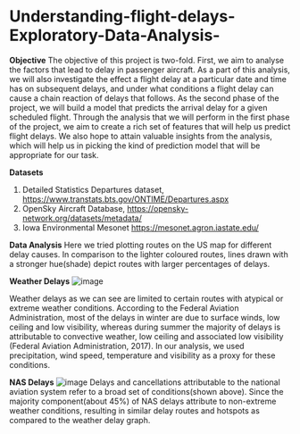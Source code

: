 # Understanding-flight-delays-Exploratory-Data-Analysis-
**Objective**
The objective of this project is two-fold. First, we aim to analyse the factors that lead to delay in passenger
aircraft. As a part of this analysis, we will also investigate the effect a flight delay at a particular date and time
has on subsequent delays, and under what conditions a flight delay can cause a chain reaction of delays that
follows.
As the second phase of the project, we will build a model that predicts the arrival delay for a given scheduled
flight. Through the analysis that we will perform in the first phase of the project, we aim to create a rich set of
features that will help us predict flight delays. We also hope to attain valuable insights from the analysis, which
will help us in picking the kind of prediction model that will be appropriate for our task.

**Datasets**
1. Detailed Statistics Departures dataset, https://www.transtats.bts.gov/ONTIME/Departures.aspx
2. OpenSky Aircraft Database, https://opensky-network.org/datasets/metadata/
3. Iowa Environmental Mesonet https://mesonet.agron.iastate.edu/

**Data Analysis**
Here we tried plotting routes on the US map for different delay causes. In comparison to the lighter coloured
routes, lines drawn with a stronger hue(shade) depict routes with larger percentages of delays.

**Weather Delays**
![image](https://user-images.githubusercontent.com/125203016/224555546-f6d951e9-755e-4cf8-ba37-1470963d3ca2.png)

Weather delays as we can see are limited to certain routes with atypical or extreme weather conditions.
According to the Federal Aviation Administration, most of the delays in winter are due to surface winds, low
ceiling and low visibility, whereas during summer the majority of delays is attributable to convective weather,
low ceiling and associated low visibility (Federal Aviation Administration, 2017). In our analysis, we used
precipitation, wind speed, temperature and visibility as a proxy for these conditions.

**NAS Delays**
![image](https://user-images.githubusercontent.com/125203016/224555485-cf20c944-6649-463f-8072-3c81ee145748.png)
Delays and cancellations attributable to the national aviation system refer to a broad set of conditions(shown
above). Since the majority component(about 45%) of NAS delays attribute to non-extreme weather conditions,
resulting in similar delay routes and hotspots as compared to the weather delay graph.
